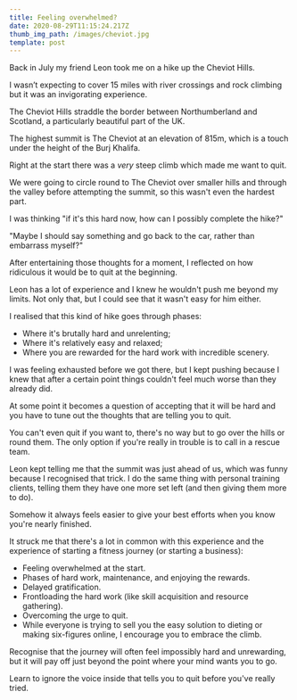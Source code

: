 ```yaml
---
title: Feeling overwhelmed?
date: 2020-08-29T11:15:24.217Z
thumb_img_path: /images/cheviot.jpg
template: post
---
```

Back in July my friend Leon took me on a hike up the Cheviot Hills.

I wasn’t expecting to cover 15 miles with river crossings and rock climbing but it was an invigorating experience.

The Cheviot Hills straddle the border between Northumberland and Scotland, a particularly beautiful part of the UK.

The highest summit is The Cheviot at an elevation of 815m, which is a touch under the height of the Burj Khalifa.

Right at the start there was a _very_ steep climb which made me want to quit.

We were going to circle round to The Cheviot over smaller hills and through the valley before attempting the summit, so this wasn't even the hardest part.

I was thinking "if it's this hard now, how can I possibly complete the hike?"

"Maybe I should say something and go back to the car, rather than embarrass myself?"

After entertaining those thoughts for a moment, I reflected on how ridiculous it would be to quit at the beginning.

Leon has a lot of experience and I knew he wouldn't push me beyond my limits. Not only that, but I could see that it wasn't easy for him either.

I realised that this kind of hike goes through phases:

- Where it's brutally hard and unrelenting;
- Where it's relatively easy and relaxed;
- Where you are rewarded for the hard work with incredible scenery.

I was feeling exhausted before we got there, but I kept pushing because I knew that after a certain point things couldn't feel much worse than they already did.

At some point it becomes a question of accepting that it will be hard and you have to tune out the thoughts that are telling you to quit.

You can't even quit if you want to, there's no way but to go over the hills or round them. The only option if you're really in trouble is to call in a rescue team.

Leon kept telling me that the summit was just ahead of us, which was funny because I recognised that trick. I do the same thing with personal training clients, telling them they have one more set left (and then giving them more to do).

Somehow it always feels easier to give your best efforts when you know you're nearly finished.

It struck me that there's a lot in common with this experience and the experience of starting a fitness journey (or starting a business):

- Feeling overwhelmed at the start.
- Phases of hard work, maintenance, and enjoying the rewards.
- Delayed gratification.
- Frontloading the hard work (like skill acquisition and resource gathering).
- Overcoming the urge to quit.
- While everyone is trying to sell you the easy solution to dieting or making six-figures online, I encourage you to embrace the climb.

Recognise that the journey will often feel impossibly hard and unrewarding, but it will pay off just beyond the point where your mind wants you to go.

Learn to ignore the voice inside that tells you to quit before you've really tried.
